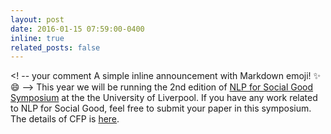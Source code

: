 ```yaml
---
layout: post
date: 2016-01-15 07:59:00-0400
inline: true
related_posts: false
---
```


 <! -- your comment A simple inline announcement with Markdown emoji! :sparkles: :smile: -->
 This year we will be running the 2nd edition of [NLP for Social Good Symposium](https://nlp4social.github.io/nlp4socialgood/) at the the University of Liverpool. If you have any work related to NLP for Social Good, feel free to submit your paper in this symposium.
The details of CFP is [here]((https://nlp4social.github.io/nlp4socialgood/)).
